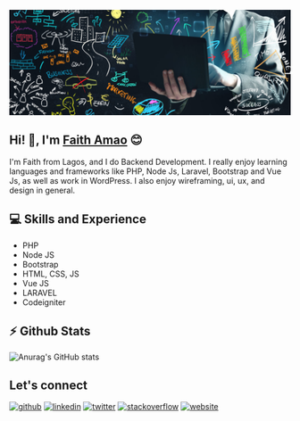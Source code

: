 ![Backend Developer](https://github.com/faithhub/faithhub/blob/main/faithhub-github-banner.jpg)
## Hi! 👋, I'm  [Faith Amao](https://amaofaith.com/) :blush:
I'm Faith from Lagos, and I do Backend Development. I really enjoy learning languages and frameworks like PHP, Node Js, Laravel, Bootstrap and Vue Js, as well as work in WordPress. I also enjoy wireframing, ui, ux, and design in general.
## :computer: Skills and Experience
* PHP
* Node JS
* Bootstrap
* HTML, CSS, JS
* Vue JS
* LARAVEL
* Codeigniter
## :zap: Github Stats
![Anurag's GitHub stats](https://github-readme-stats.vercel.app/api?username=faithhub&show_icons=true&theme=dark)
## Let's connect

[1.2]: http://i.imgur.com/wWzX9uB.png (twitter icon without padding)
[<img src='https://cdn.jsdelivr.net/npm/simple-icons@3.0.1/icons/github.svg' alt='github' height='40'>](https://github.com/faithhub)  [<img src='https://cdn.jsdelivr.net/npm/simple-icons@3.0.1/icons/linkedin.svg' alt='linkedin' height='40'>](https://www.linkedin.com/in/faith-amao-25b304151/)  [<img src='https://cdn.jsdelivr.net/npm/simple-icons@3.0.1/icons/twitter.svg' alt='twitter' height='40'>](https://twitter.com/Faith_Oluwadara)  [<img src='https://cdn.jsdelivr.net/npm/simple-icons@3.0.1/icons/stackoverflow.svg' alt='stackoverflow' height='40'>](https://stackoverflow.com/users/14506738)  [<img src='https://cdn.jsdelivr.net/npm/simple-icons@3.0.1/icons/icloud.svg' alt='website' height='40'>](https://amaofaith.com/)  
